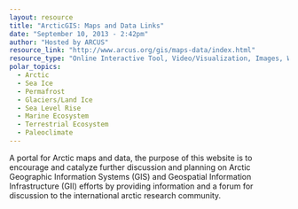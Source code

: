```yaml
---
layout: resource
title: "ArcticGIS: Maps and Data Links"
date: "September 10, 2013 - 2:42pm"
author: "Hosted by ARCUS"
resource_link: "http://www.arcus.org/gis/maps-data/index.html"
resource_type: "Online Interactive Tool, Video/Visualization, Images, Website, Data"
polar_topics:
  - Arctic
  - Sea Ice
  - Permafrost
  - Glaciers/Land Ice
  - Sea Level Rise
  - Marine Ecosystem
  - Terrestrial Ecosystem
  - Paleoclimate
---
```


A portal for Arctic maps and data, the purpose of this website is to encourage and catalyze further discussion and planning on Arctic Geographic Information Systems (GIS) and Geospatial Information Infrastructure (GII) efforts by providing information and a forum for discussion to the international arctic research community.
